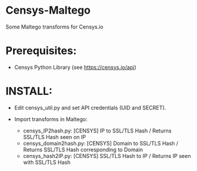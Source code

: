 # Censys-Maltego
Some Maltego transforms for Censys.io

# Prerequisites:
- Censys Python Library (see https://censys.io/api)

# INSTALL:
- Edit censys_util.py and set API credentials (UID and SECRET).

- Import transforms in Maltego:
  * censys_IP2hash.py: [CENSYS] IP to SSL/TLS Hash / Returns SSL/TLS Hash seen on IP
  * censys_domain2hash.py: [CENSYS] Domain to SSL/TLS Hash / Returns SSL/TLS Hash corresponding to Domain
  * censys_hash2IP.py: [CENSYS] SSL/TLS Hash to IP / Returns IP seen with SSL/TLS Hash
